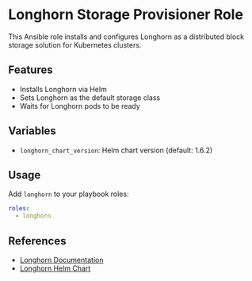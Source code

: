 # Longhorn Storage Provisioner Role

This Ansible role installs and configures Longhorn as a distributed block storage solution for Kubernetes clusters.

## Features
- Installs Longhorn via Helm
- Sets Longhorn as the default storage class
- Waits for Longhorn pods to be ready

## Variables
- `longhorn_chart_version`: Helm chart version (default: 1.6.2)

## Usage
Add `longhorn` to your playbook roles:
```yaml
roles:
  - longhorn
```

## References
- [Longhorn Documentation](https://longhorn.io/docs/)
- [Longhorn Helm Chart](https://artifacthub.io/packages/helm/longhorn/longhorn)
